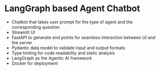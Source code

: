 # LangGraph based Agent Chatbot
- Chatbot that takes user prompt for the type of agent and the corresponding question
- Streamlit UI
- FastAPI to generate end points for seamless interaction between UI and the server
- Pydantic data model to validate input and output formats
- Type hinting for code readability and static analysis
- LangGraph as the Agentic AI framework
- Docker for deployment
